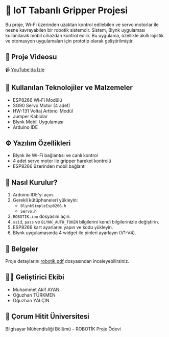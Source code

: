 # 🤖 IoT Tabanlı Gripper Projesi

Bu proje, Wi-Fi üzerinden uzaktan kontrol edilebilen ve servo motorlar ile nesne kavrayabilen bir robotik sistemdir. Sistem, Blynk uygulaması kullanılarak mobil cihazdan kontrol edilir. Bu uygulama, özellikle akıllı lojistik ve otomasyon uygulamaları için prototip olarak geliştirilmiştir.

## 📌 Proje Videosu
📹 [YouTube'da İzle](https://youtu.be/d5sRWF0U2fg)

## 🧰 Kullanılan Teknolojiler ve Malzemeler
- ESP8266 Wi-Fi Modülü
- SG90 Servo Motor (4 adet)
- HW-131 Voltaj Arttırıcı Modül
- Jumper Kablolar
- Blynk Mobil Uygulaması
- Arduino IDE

## ⚙️ Yazılım Özellikleri
- Blynk ile Wi-Fi bağlantısı ve canlı kontrol
- 4 adet servo motor ile gripper hareket kontrolü
- ESP8266 üzerinden mobil bağlantı

## 🔧 Nasıl Kurulur?
1. Arduino IDE’yi açın.
2. Gerekli kütüphaneleri yükleyin:
   - `BlynkSimpleEsp8266.h`
   - `Servo.h`
3. `ROBOTIK.ino` dosyasını açın.
4. `ssid`, `pass` ve `BLYNK_AUTH_TOKEN` bilgilerini kendi bilgilerinizle değiştirin.
5. ESP8266 kart ayarlarını yapın ve kodu yükleyin.
6. Blynk uygulamasında 4 widget ile pinleri ayarlayın (V1-V4).

## 📄 Belgeler
Proje detaylarını [robotik.pdf](./robotik.pdf) dosyasından inceleyebilirsiniz.

## 👨‍💻 Geliştirici Ekibi
- Muhammet Akif AYAN 
- Oğuzhan TÜRKMEN 
- Oğuzhan YALÇIN 

## 🏫 Çorum Hitit Üniversitesi
Bilgisayar Mühendisliği Bölümü – ROBOTİK Proje Ödevi 
